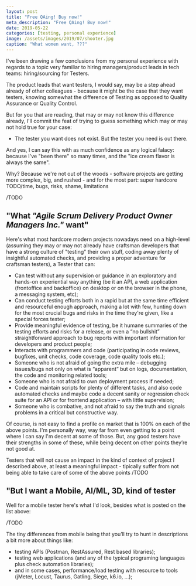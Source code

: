 ```yaml
---
layout: post
title: "Free QAing! Buy now!"
meta_description: "Free QAing! Buy now!"
date: 2019-05-22
categories: [testing, personal experience]
image: /assets/images/2019/07/shooter.jpg
caption: "What women want, ???"
---
```


I've been drawing a few conclusions from my personal experience with regards to a topic very familiar to hiring managers/product leads in tech teams: hiring/sourcing for Testers.

The product leads that want testers, I would say, may be a step ahead already of other colleagues - because it might be the case that they want testers, knowing somewhat the difference of Testing as opposed to Quality Assurance or Quality Control.

But for you that are reading, that may or may not know this difference already, I'll commit the feat of trying to guess something which may or may not hold true for your case:
- The tester you want does not exist. But the tester you need is out there.

And yes, I can say this with as much confidence as any logical falacy: because I've "been there" so many times, and the "ice cream flavor is always the same".

Why? Because we're not out of the woods - software projects are getting more complex, big, and rushed - and for the most part: super hardcore TODO/time, bugs, risks, shame, limitations


/TODO

## "What *"Agile Scrum Delivery Product Owner Managers Inc."* want"

Here's what most hardcore modern projects nowadays need on a high-level (assuming they may or may not already have craftsman developers that have a strong culture of "testing" their own stuff, coding away plenty of insightful automated checks, and providing a proper adventure for craftsman testers), a Tester that can:

- Can test without any supervision or guidance in an exploratory and hands-on experiential way anything (be it an API, a web application (frontoffice and backoffice) on desktop or on the browser in the phone, a messaging system, etc);
- Can conduct testing efforts both in a rapid but at the same time efficient and resourceful enough approach, making a lot with few, hunting down for the most crucial bugs and risks in the time they're given, like a special forces tester;
- Provide meaningful evidence of testing, be it humane summaries of the testing efforts and risks for a release, or even  a “no bullshit” straightforward approach to bug reports with important information for developers and product people;
- Interacts with programmers and code (participating in code reviews, bugfixes, unit checks, code coverage, code quality tools etc.);
- Someone who is not afraid of going the extra mile – debugging issues/bugs not only on what is “apparent” but on logs, documentation, the code and monitoring related tools;
- Someone who is not afraid to own deployment process if needed;
- Code and maintain scripts for plenty of different tasks, and also code automated checks and maybe code a decent sanity or regression check suite for an API or for frontend application – with little supervision;
- Someone who is combative, and not afraid to say the truth and signals problems in a critical but constructive way.

Of course, is not easy to find a profile on market that is 100% on each of the above points. I'm personally way, way far from even getting to a point where I can say I'm decent at some of those. But, any good testers have their strengths in some of these, while being decent on other points they’re not good at.

Testers that will not cause an impact in the kind of context of project I described above, at least a meaningful impact - tipically suffer from not being able to take care of some of the above points /TODO


## "But I want a Mobile, AI/ML, 3D, <insert-specific-context-here> kind of tester

Well for a mobile tester here's what I'd look, besides what is posted on the list above:

/TODO


The tiny differences from mobile being that you’ll try to hunt in descriptions a bit more about things like:
- testing APIs (Postman, RestAssured, Rest based libraries);
- testing web applications (and any of the typical programing languages plus check automation libraries);
-  and in some cases, performance/load testing with resource to tools (jMeter, Locust, Taurus, Gatling, Siege, k6.io, …);